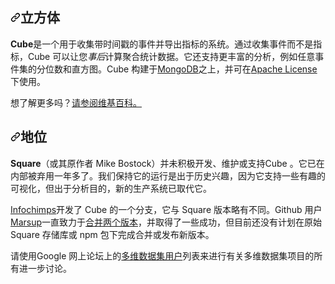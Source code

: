 <div class="Box-sc-g0xbh4-0 bJMeLZ js-snippet-clipboard-copy-unpositioned" data-hpc="true"><article class="markdown-body entry-content container-lg" itemprop="text"><h1 tabindex="-1" dir="auto"><a id="user-content-cube" class="anchor" aria-hidden="true" tabindex="-1" href="#cube"><svg class="octicon octicon-link" viewBox="0 0 16 16" version="1.1" width="16" height="16" aria-hidden="true"><path d="m7.775 3.275 1.25-1.25a3.5 3.5 0 1 1 4.95 4.95l-2.5 2.5a3.5 3.5 0 0 1-4.95 0 .751.751 0 0 1 .018-1.042.751.751 0 0 1 1.042-.018 1.998 1.998 0 0 0 2.83 0l2.5-2.5a2.002 2.002 0 0 0-2.83-2.83l-1.25 1.25a.751.751 0 0 1-1.042-.018.751.751 0 0 1-.018-1.042Zm-4.69 9.64a1.998 1.998 0 0 0 2.83 0l1.25-1.25a.751.751 0 0 1 1.042.018.751.751 0 0 1 .018 1.042l-1.25 1.25a3.5 3.5 0 1 1-4.95-4.95l2.5-2.5a3.5 3.5 0 0 1 4.95 0 .751.751 0 0 1-.018 1.042.751.751 0 0 1-1.042.018 1.998 1.998 0 0 0-2.83 0l-2.5 2.5a1.998 1.998 0 0 0 0 2.83Z"></path></svg></a><font style="vertical-align: inherit;"><font style="vertical-align: inherit;">立方体</font></font></h1>
<p dir="auto"><strong><font style="vertical-align: inherit;"><font style="vertical-align: inherit;">Cube</font></font></strong><font style="vertical-align: inherit;"><font style="vertical-align: inherit;">是一个用于收集带时间戳的事件并导出指标的系统。</font><font style="vertical-align: inherit;">通过收集事件而不是指标，Cube 可以让您</font></font><em><font style="vertical-align: inherit;"><font style="vertical-align: inherit;">事后</font></font></em><font style="vertical-align: inherit;"><font style="vertical-align: inherit;">计算聚合统计数据。</font><font style="vertical-align: inherit;">它还支持更丰富的分析，例如任意事件集的分位数和直方图。</font><font style="vertical-align: inherit;">Cube 构建于</font></font><a href="http://www.mongodb.org" rel="nofollow"><font style="vertical-align: inherit;"><font style="vertical-align: inherit;">MongoDB</font></font></a><font style="vertical-align: inherit;"><font style="vertical-align: inherit;">之上，并可在</font></font><a href="/square/cube/blob/master/square/cube/blob/master/LICENSE"><font style="vertical-align: inherit;"><font style="vertical-align: inherit;">Apache License</font></font></a><font style="vertical-align: inherit;"><font style="vertical-align: inherit;">下使用。</font></font></p>
<p dir="auto"><font style="vertical-align: inherit;"><font style="vertical-align: inherit;">想了解更多吗？</font></font><a href="https://github.com/square/cube/wiki"><font style="vertical-align: inherit;"><font style="vertical-align: inherit;">请参阅维基百科。</font></font></a></p>
<h2 tabindex="-1" dir="auto"><a id="user-content-status" class="anchor" aria-hidden="true" tabindex="-1" href="#status"><svg class="octicon octicon-link" viewBox="0 0 16 16" version="1.1" width="16" height="16" aria-hidden="true"><path d="m7.775 3.275 1.25-1.25a3.5 3.5 0 1 1 4.95 4.95l-2.5 2.5a3.5 3.5 0 0 1-4.95 0 .751.751 0 0 1 .018-1.042.751.751 0 0 1 1.042-.018 1.998 1.998 0 0 0 2.83 0l2.5-2.5a2.002 2.002 0 0 0-2.83-2.83l-1.25 1.25a.751.751 0 0 1-1.042-.018.751.751 0 0 1-.018-1.042Zm-4.69 9.64a1.998 1.998 0 0 0 2.83 0l1.25-1.25a.751.751 0 0 1 1.042.018.751.751 0 0 1 .018 1.042l-1.25 1.25a3.5 3.5 0 1 1-4.95-4.95l2.5-2.5a3.5 3.5 0 0 1 4.95 0 .751.751 0 0 1-.018 1.042.751.751 0 0 1-1.042.018 1.998 1.998 0 0 0-2.83 0l-2.5 2.5a1.998 1.998 0 0 0 0 2.83Z"></path></svg></a><font style="vertical-align: inherit;"><font style="vertical-align: inherit;">地位</font></font></h2>
<p dir="auto"><font style="vertical-align: inherit;"></font><strong><font style="vertical-align: inherit;"><font style="vertical-align: inherit;">Square</font></font></strong><font style="vertical-align: inherit;"><font style="vertical-align: inherit;">（或其原作者 Mike Bostock）并未积极开发、维护或支持</font><font style="vertical-align: inherit;">Cube 。</font><font style="vertical-align: inherit;">它已在内部被弃用一年多了。</font><font style="vertical-align: inherit;">我们保持它的运行是出于历史兴趣，因为它支持一些有趣的可视化，但出于分析目的，新的生产系统已取代它。</font></font></p>
<p dir="auto"><a href="https://github.com/infochimps-labs/cube"><font style="vertical-align: inherit;"><font style="vertical-align: inherit;">Infochimps</font></font></a><font style="vertical-align: inherit;"><font style="vertical-align: inherit;">开发了 Cube 的一个分支，它与 Square 版本略有不同。</font><font style="vertical-align: inherit;">Github 用户</font></font><a href="https://github.com/marsup/cube"><font style="vertical-align: inherit;"><font style="vertical-align: inherit;">Marsup</font></font></a><font style="vertical-align: inherit;"><font style="vertical-align: inherit;">一直致力于</font></font><a href="https://github.com/square/cube/pull/129" data-hovercard-type="pull_request" data-hovercard-url="/square/cube/pull/129/hovercard"><font style="vertical-align: inherit;"><font style="vertical-align: inherit;">合并两个版本</font></font></a><font style="vertical-align: inherit;"><font style="vertical-align: inherit;">，并取得了一些成功，但目前还没有计划在原始 Square 存储库或 npm 包下完成合并或发布新版本。</font></font></p>
<p dir="auto"><font style="vertical-align: inherit;"><font style="vertical-align: inherit;">请使用Google 网上论坛上的</font></font><a href="https://groups.google.com/forum/#!forum/cube-user" rel="nofollow"><font style="vertical-align: inherit;"><font style="vertical-align: inherit;">多维数据集用户</font></font></a><font style="vertical-align: inherit;"><font style="vertical-align: inherit;">列表来进行有关多维数据集项目的所有进一步讨论。</font></font></p>
</article></div>
